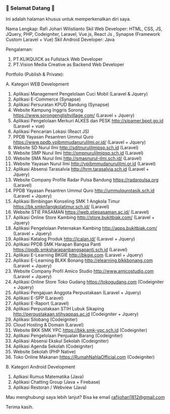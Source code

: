 ### 👋 Selamat Datang 👋 
Ini adalah halaman khusus untuk memperkenalkan diri saya.

Nama Lengkap: Rafi Johari Wilistianto
Skil Web Developer: HTML, CSS, JS, JQuery, PHP, Codeigniter, Laravel, Vue.js, React Js , Synapse (Framework Custom Laravel + Vue)
Skil Android Developer: Java

Pengalaman:

1. PT.KLIKQUICK as Fullstack Web Developer
2. PT.Vision Media Creative as Backend Web Developer

Portfolio (Publish & Private):

A. Kategori WEB Development

1.  Aplikasi Management Pengelolaan Cuci Mobil (Laravel & Jquery)
1.  Aplikasi E-Commerce (Synapse)
2.  Aplikasi Persuratan KPUD Bandung (Synapse)
3.  Website Kampung Inggris Sorong  https://www.sorongenglishvillage.com/ (Laravel + Jquery)
4.  Aplikasi Pengelolaan Merkuri ALKES dan PESK http://sipamer.bppt.go.id (Laravel + vue)
5.  Aplikasi Pencarian Lokasi (React JS)
6.  PPDB Yayasan Pesantren Ummul Quro https://www.ppdb.ypibmmudanurulilmi.or.id/ (Laravel + Jquery) 
7.  Website SD Nurul Ilmi http://sditnurulilmipsp.sch.id (Laravel)
8.  Website SMP Nurul Ilmi http://smpnurulilmipsp.sch.id (Laravel)
9.  Website SMA Nurul Ilmi http://smasnurul-ilmi.sch.id/ (Laravel)
10.  Website Yayasan Nurul Ilmi http://ypibmmudanurulilmi.or.id (Laravel)
11. Aplikasi Absensi Tarasalvia http://hrm.tarasalvia.sch.id (Laravel + Jquery)
12. Website Company Profile Radar Pulsa Bandung https://radarpulsa.org (Laravel)
13. PPDB Yayasan Pesantren Ummul Quro http://ummulqurotasik.sch.id (Laravel + Jquery)
14. Aplikasi Bimbingan Konseling SMK 1 Angkola Timur https://bk.smkn1angkolatimur.sch.id/ (Laravel)
15. Website STIE PASAMAN https://web.stiepasaman.ac.id/ (Laravel)
16. Aplikasi Online Store Kambing http://store.bukitbiak.com/ (Laravel + Jquery)
17. Aplikasi Pengelolaan Peternakan Kambing http://apps.bukitbiak.com/ (Laravel + Jquery)
18. Aplikasi Katalog Produk http://icalan.id/ (Laravel + Jquery)
19. Aplikasi PPDB SMK Harapan Bangsa Panti https://ppdb.smksharapanbangsapanti.sch.id (Laravel)
20. Aplikasi E-Learning BKGIE http://bkgie.com (Laravel + Jquery)
21. Aplikasi E-Learning BLKK Bonang http://elearning.blkkbonang.com (Laravel + Jquery)
22. Website Company Profil Amico Studio http://www.amicostudio.com (Laravel + Jquery)
23. Aplikasi Online Store Toko Gudang https://tokogudang.com (Codeigniter + Jquery)
24. Aplikasi Pengajuan Anggota Perpustakaan (Laravel + Jquery)
25. Aplikasi E-SPP (Laravel)
26. Aplikasi E-Raport (Laravel)
27. Aplikasi Perpustakaan STIH Lubuk Sikaping http://perpustakaan.stihyappas.ac.id (Codeigniter + Jquery)
28. Aplikasi Silobang  (Codeigniter)
29. Cloud Hosting & Domain (Laravel)
30. Website BKK SMK YPC https://bkk.smk-ypc.sch.id (Codeigniter)
31. Aplikasi Pengelolaan Penjualan Barang (Codeigniter)
32. Aplikasi Absensi Ekskul Sekolah (Codeigniter)
33. Aplikasi Agenda Sekolah (Codeigniter)
34. Website Sekolah (PHP Native)
35. Toko Online Makanan https://RumahNahlaOfficial.com (Codeigniter)


B. Kategori Android Development

1. Aplkasi Rumus Matematika  (Java)
2. Aplikasi Chatting Group (Java + Firebase)
3. Aplikasi Restoran / Webview (Java)

Mau menghubungi saya lebih lanjut? Bisa ke email rafijohari1812@gmail.com

Terima kasih.
